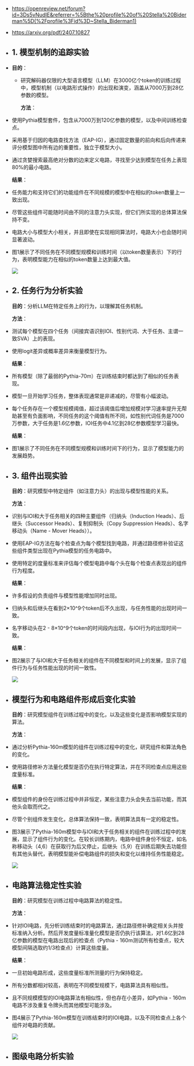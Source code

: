 - https://openreview.net/forum?id=3Ds5vNudIE&referrer=%5Bthe%20profile%20of%20Stella%20Biderman%5D(%2Fprofile%3Fid%3D~Stella_Biderman1)
- https://arxiv.org/pdf/2407.10827
- ## 1.  模型机制的追踪实验
- **目的**：
	- 研究解码器仅限的大型语言模型（LLM）在3000亿个token的训练过程中，模型机制（以电路形式操作）的出现和演变，涵盖从7000万到28亿参数的模型。
	  
	  **方法**：
- 使用Pythia模型套件，包含从7000万到120亿参数的模型，以及中间训练检查点。
- 采用基于归因的电路查找方法（EAP-IG），通过固定数量的前向和后向传递来评分模型图中所有边的重要性，独立于模型大小。
- 通过贪婪搜索最高绝对分数的边来定义电路，寻找至少达到模型在任务上表现80%的最小电路。
  
  **结果**：
- 任务能力和支持它们的功能组件在不同规模的模型中在相似的token数量上一致出现。
- 尽管这些组件可能随时间由不同的注意力头实现，但它们所实现的总体算法保持不变。
- 电路大小与模型大小相关，并且即使在实现相同算法时，电路大小也会随时间显著波动。
- 图1展示了不同任务在不同模型规模和训练时间（以token数量表示）下的行为，表明模型能力在相似的token数量上达到最大值。
  
  ![](https://m-a-p-ai.feishu.cn/space/api/box/stream/download/asynccode/?code=OGM3NGYyYmJiY2Q0YjIyMTUxMzVlZDRhMDEyYzUxMjBfWFFKajJ6QU9vTmwzZTk4M2JaWTlFOThvak0walVkdXhfVG9rZW46RHNUTmJOS0hHb21nVXJ4VHFldmNqbHJ0bjZnXzE3MzY5OTk5MjU6MTczNzAwMzUyNV9WNA)
- ## 2. 任务行为分析实验
  
  **目的**：分析LLM在特定任务上的行为，以理解其任务机制。
  
  **方法**：
- 测试每个模型在四个任务（间接宾语识别IOI、性别代词、大于任务、主谓一致SVA）上的表现。
- 使用logit差异或概率差异来衡量模型行为。
  
  **结果**：
- 所有模型（除了最弱的Pythia-70m）在训练结束时都达到了相似的任务表现。
- 模型一旦开始学习任务，整体表现通常是非递减的，尽管有小幅波动。
- 每个任务存在一个模型规模阈值，超过该阈值后增加规模对学习速率提升无帮助甚至有负面影响，不同任务的这个阈值有所不同，如性别代词任务是7000万参数，大于任务是1.6亿参数，IOI任务中4.1亿到28亿参数模型学习最快。
  
  **结果**：
- 图1展示了不同任务在不同模型规模和训练时间下的行为，显示了模型能力的发展趋势。
- ## 3. 组件出现实验
  
  **目的**：研究模型中特定组件（如注意力头）的出现与模型性能的关系。
  
  **方法**：
- 识别与IOI和大于任务相关的四种主要组件（归纳头（Induction Heads）、后继头（Successor Heads）、复制抑制头（Copy Suppression Heads）、名字移动头（Name - Mover Heads））。
- 使用EAP-IG方法在每个检查点为每个模型找到电路，并通过路径修补验证这些组件类型出现在Pythia模型的任务电路中。
- 使用特定的度量标准来评估每个模型电路中每个头在每个检查点表现出的组件行为程度。
  
  **结果**：
- 许多假设的负责组件与模型性能增加同时出现。
- 归纳头和后继头在看到2×10^9个token后不久出现，与任务性能的出现时间一致。
- 名字移动头在2 - 8×10^9个token的时间段内出现，与IOI行为的出现时间一致。
  
  **结果**：
- 图2展示了与IOI和大于任务相关的组件在不同模型和时间上的发展，显示了组件行为与任务性能出现的时间一致性。
  
  ![](https://m-a-p-ai.feishu.cn/space/api/box/stream/download/asynccode/?code=YzA3NzQ5ZDIwZTQ0YTc2ZjBjNDYzZDkwYzVjNzE0NTVfYTVPbWxaWHpWMDFaUGppbUJUa291YmEyTmtuVEhJbFJfVG9rZW46SVdhcWJiNVUwb0s5ZVp4S094ZGNoTUZ6blVkXzE3MzY5OTk5MjU6MTczNzAwMzUyNV9WNA)
- ## **模型行为和电路组件形成后变化实验**
  
  **目的**：研究模型组件在训练过程中的变化，以及这些变化是否影响模型实现的算法。
  
  **方法**：
- 通过分析Pythia-160m模型的组件在训练过程中的变化，研究组件和算法角色的变化。
- 使用路径修补方法量化模型是否仍在执行特定算法，并在不同检查点应用这些度量标准。
  
  **结果**：
- 模型组件的身份在训练过程中并非恒定，某些注意力头会失去当前功能，而其他头会取而代之。
- 尽管个别组件发生变化，总体算法保持一致，表明算法具有一定的稳定性。
- 图3展示了Pythia-160m模型中与IOI和大于任务相关的组件在训练过程中的发展，显示了组件行为的变化。在较长训练期内，电路中组件身份不恒定，如名称移动头（4,6）在获取行为后又停止，后继头（5,9）在训练后期失去功能但有其他头替代，表明模型能补偿电路组件的损失和变化以维持任务性能稳定。
  
  ![](https://m-a-p-ai.feishu.cn/space/api/box/stream/download/asynccode/?code=ODk3ODc1OTk1YWNmYzFjNjJmNjVmY2JjMmMxMjhhYWJfZzFycmxyOW9uVmJPV3lqcFRoWEQyaU00MTM5RGhFMmVfVG9rZW46Q2pZR2JKRmZvbzBIMlB4aE5lV2NtcG1sbk5jXzE3MzY5OTk5MjU6MTczNzAwMzUyNV9WNA)
- ## 电路算法稳定性实验
  
  **目的**：研究模型在训练过程中电路算法的稳定性。
  
  **方法**：
- 针对IOI电路，先分析训练结束时的电路算法，通过路径修补确定相关头并按标准纳入分析。然后开发度量标准量化模型是否仍执行该算法，对1.6亿到28亿参数的模型在电路出现后的检查点（Pythia - 160m测试所有检查点，较大模型间隔选取约1/3检查点）计算这些度量。
  
  **结果**：
- 一旦初始电路形成，这些度量标准所测量的行为保持稳定。
- 所有分数都相对较高，表明在不同模型规模下，电路算法具有相似性。
- 且不同规模模型的IOI电路算法有相似性，但也存在小差异，如Pythia - 160m电路不涉及重复令牌头而其他模型可能涉及。
- 图4展示了Pythia-160m模型在训练结束时的IOI电路，以及不同检查点上各个组件对电路的贡献。
  
  ![](https://m-a-p-ai.feishu.cn/space/api/box/stream/download/asynccode/?code=Y2U4NjAwM2Q2N2UzMzhkYjczNGViZGE3ZjUwZWE5YmJfMjhDU1p6U0g0VDRPbEhDUWxJYXlraUhYN0U0YjkyeHJfVG9rZW46UUpheWJUcVZsb1pjUHV4S1N2ZWNDZExMbjhjXzE3MzY5OTk5MjU6MTczNzAwMzUyNV9WNA)
- ## 图级电路分析实验